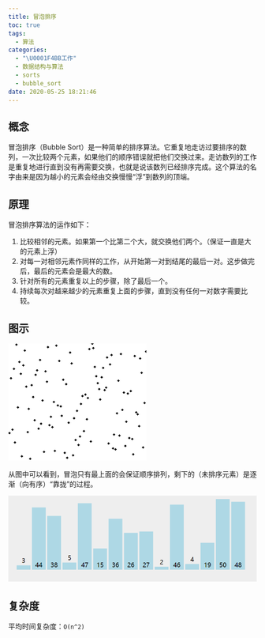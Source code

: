 ```yaml
---
title: 冒泡排序
toc: true
tags:
  - 算法
categories:
  - "\U0001F4BB工作"
  - 数据结构与算法
  - sorts
  - bubble_sort
date: 2020-05-25 18:21:46
---
```


## 概念

冒泡排序（Bubble Sort）是一种简单的排序算法。它重复地走访过要排序的数列，一次比较两个元素，如果他们的顺序错误就把他们交换过来。走访数列的工作是重复地进行直到没有再需要交换，也就是说该数列已经排序完成。这个算法的名字由来是因为越小的元素会经由交换慢慢“浮”到数列的顶端。

## 原理
冒泡排序算法的运作如下：

1. 比较相邻的元素。如果第一个比第二个大，就交换他们两个。（保证一直是大的元素上浮）
2. 对每一对相邻元素作同样的工作，从开始第一对到结尾的最后一对。这步做完后，最后的元素会是最大的数。
3. 针对所有的元素重复以上的步骤，除了最后一个。
4. 持续每次对越来越少的元素重复上面的步骤，直到没有任何一对数字需要比较。

## 图示

![冒泡排序算法](./img/Bubble_sort_animation.gif)

从图中可以看到，冒泡只有最上面的会保证顺序排列，剩下的（未排序元素）是逐渐（向有序）“靠拢”的过程。

![冒泡排序实例](./img/bubble_sort_example.gif)

## 复杂度

平均时间复杂度：`O(n^2)`
